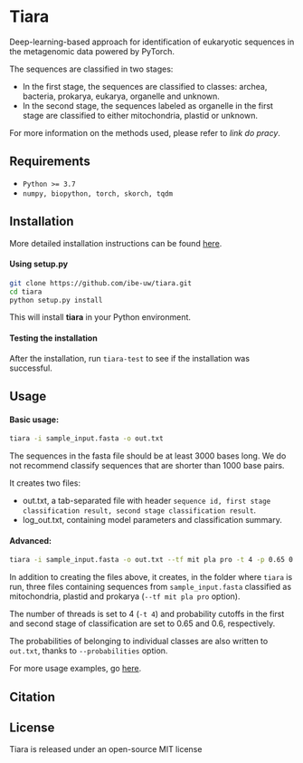 # Tiara 

Deep-learning-based approach for identification of eukaryotic sequences in the metagenomic data powered by PyTorch.  

The sequences are classified in two stages:

- In the first stage, the sequences are classified to classes: 
      archea, bacteria, prokarya, eukarya, organelle and unknown.
- In the second stage, the sequences labeled as organelle in the first stage 
      are classified to either mitochondria, plastid or unknown.

For more information on the methods used, please refer to *link do pracy*.

## Requirements

- `Python >= 3.7`
- `numpy, biopython, torch, skorch, tqdm`

## Installation

More detailed installation instructions can be found [here](docs/detailed-installation.md).

#### Using setup.py

```bash
git clone https://github.com/ibe-uw/tiara.git
cd tiara
python setup.py install
```
This will install **tiara** in your Python environment.

#### Testing the installation

After the installation, run `tiara-test` to see if the installation was successful.

## Usage

#### Basic usage:
```bash
tiara -i sample_input.fasta -o out.txt
```

The sequences in the fasta file should be at least 3000 bases long. We do not recommend classify sequences that are shorter than 1000 base pairs.

It creates two files: 

 - out.txt, a tab-separated file with header `sequence id, first stage classification result, second stage classification result`.
 - log_out.txt, containing model parameters and classification summary.

#### Advanced:

```bash
tiara -i sample_input.fasta -o out.txt --tf mit pla pro -t 4 -p 0.65 0.60 --probabilities
```

In addition to creating the files above, it creates, in the folder where `tiara` is run,
three files containing sequences from `sample_input.fasta` classified as 
mitochondria, plastid and prokarya (`--tf mit pla pro` option).

The number of threads is set to 4 (`-t 4`) and probability cutoffs 
in the first and second stage of classification are set to 0.65 and 0.6, respectively.

The probabilities of belonging to individual classes are also written to 
`out.txt`, thanks to `--probabilities` option.

For more usage examples, go [here](docs/usage.md).

## Citation 

## License

Tiara is released under an open-source MIT license 













